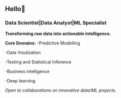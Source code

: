 ## Hello👋

### Data Scientist|Data Analyst|ML Specialist

**Transforming raw data into actionable intelligence.**

**Core Domains:**
-Predictive Modelling

-Data Visulization

-Testing and Statistical Inference

-Business intelligence

-Deep learning

*Open to collaborations on innovative data/ML projects.*
